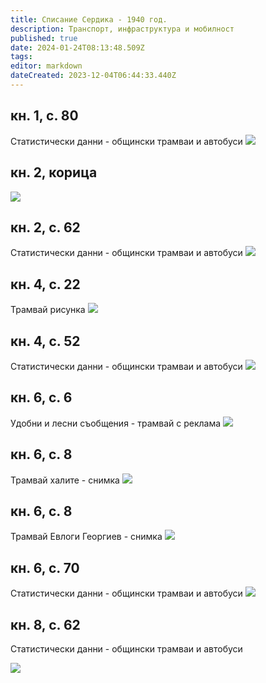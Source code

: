 ```yaml
---
title: Списание Сердика - 1940 год.
description: Транспорт, инфраструктура и мобилност
published: true
date: 2024-01-24T08:13:48.509Z
tags: 
editor: markdown
dateCreated: 2023-12-04T06:44:33.440Z
---
```


## кн. 1, с. 80
Статистически данни - общински трамваи и автобуси
<img src="http://46.10.181.183:1518/trinmo/literature/spisanie-serdika/1940-1.jpg">

## кн. 2, корица
<img src="http://46.10.181.183:1518/trinmo/literature/spisanie-serdika/1940-2-p1.jpg">


## кн. 2, с. 62
Статистически данни - общински трамваи и автобуси
<img src="http://46.10.181.183:1518/trinmo/literature/spisanie-serdika/1940-2-p2.jpg">




## кн. 4, с. 22
Трамвай рисунка
<img src="http://46.10.181.183:1518/trinmo/literature/spisanie-serdika/1940-4-p1.jpg">


## кн. 4, с. 52
Статистически данни - общински трамваи и автобуси
<img src="http://46.10.181.183:1518/trinmo/literature/spisanie-serdika/1940-4-p2.jpg">

## кн. 6, с. 6
Удобни и лесни съобщения - трамвай с реклама
<img src="http://46.10.181.183:1518/trinmo/literature/spisanie-serdika/1940-6-p1.jpg">

## кн. 6, с. 8
Трамвай халите - снимка
<img src="http://46.10.181.183:1518/trinmo/literature/spisanie-serdika/1940-6-p2.jpg">

## кн. 6, с. 8
Трамвай Евлоги Георгиев - снимка
<img src="http://46.10.181.183:1518/trinmo/literature/spisanie-serdika/1940-6-p3.jpg">

## кн. 6, с. 70
Статистически данни - общински трамваи и автобуси
<img src="http://46.10.181.183:1518/trinmo/literature/spisanie-serdika/1940-6-p4.jpg">

## кн. 8, с. 62
Статистически данни - общински трамваи и автобуси

<img src="http://46.10.181.183:1518/trinmo/literature/spisanie-serdika/1940-8.jpg">